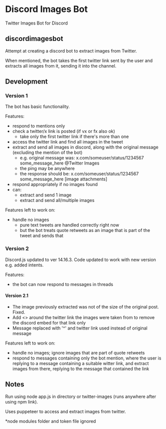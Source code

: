 # Discord Images Bot
Twitter Images Bot for Discord

## discordimagesbot
Attempt at creating a discord bot to extract images from Twitter.

When mentioned, the bot takes the first twitter link sent by the user and extracts all images from it, sending it into the channel.

## Development
### Version 1
The bot has basic functionality.

Features:
- respond to mentions only
- check a twitter/x link is posted (if vx or fx also ok) 
  - take only the first twitter link if there's more than one
- access the twitter link and find all images in the tweet
- extract and send all images in discord, along with the original message (excluding the mention of the bot)
  - e.g. original message was: x.com/someuser/status/1234567 some_message_here @Twitter Images
  - the ping may be anywhere
  - the response should be: x.com/someuser/status/1234567 some_message_here [image attachments]
- respond appropriately if no images found
- can:
  - extract and send 1 image
  - extract and send all/multiple images

Features left to work on:
- handle no images
  - pure text tweets are handled correctly right now
  - but the bot treats quote retweets as an image that is part of the tweet and sends that

### Version 2
Discord.js updated to ver 14.16.3. Code updated to work with new version e.g. added intents.

Features:
- the bot can now respond to messages in threads

#### Version 2.1
- The image previously extracted was not of the size of the original post. Fixed.
- Add <> around the twitter link the images were taken from to remove the discord embed for that link only
- Message replaced with '^' and twitter link used instead of original message

Features left to work on:
- handle no images; ignore images that are part of quote retweets
- respond to messages containing only the bot mention, where the user is replying to a message containing a suitable witter link, and extract images from there, replying to the message that contained the link

## Notes
Run using node app.js in directory or twitter-images (runs anywhere after using npm link).

Uses puppeteer to access and extract images from twitter.

*node modules folder and token file ignored